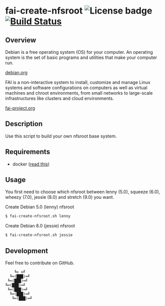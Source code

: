# fai-create-nfsroot ![License badge][license-img] [![Build Status][build-img]][build-url]

## Overview

Debian is a free operating system (OS) for your computer. An operating system is
the set of basic programs and utilities that make your computer run.

[debian.org](https://www.debian.org/)

FAI is a  non-interactive system to install, customize and  manage Linux systems
and software configurations on computers as  well as virtual machines and chroot
environments, from  small networks to large-scale  infrastructures like clusters
and cloud environments.

[fai-project.org](http://fai-project.org/)

## Description

Use this script to build your own nfsroot base system.

## Requirements

- docker ([read this][1])

## Usage

You  first need  to choose  which nfsroot  between lenny  (5.0), squeeze  (6.0),
wheezy (7.0), jessie (8.0) and stretch (9.0) you want.

Create Debian 5.0 (lenny) nfsroot

```bash
$ fai-create-nfsroot.sh lenny
```

Create Debian 8.0 (jessie) nfsroot

```bash
$ fai-create-nfsroot.sh jessie
```

## Development

Feel free to contribute on GitHub.

```
    ╚⊙ ⊙╝
  ╚═(███)═╝
 ╚═(███)═╝
╚═(███)═╝
 ╚═(███)═╝
  ╚═(███)═╝
   ╚═(███)═╝
```

[1]: https://docs.docker.com/engine/installation/linux/
[license-img]: https://img.shields.io/badge/license-ISC-blue.svg
[build-img]: https://travis-ci.org/rockyluke/fai-create-nfsroot.svg?branch=master
[build-url]: https://travis-ci.org/rockyluke/fai-create-nfsroot
